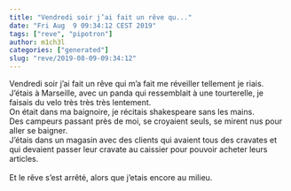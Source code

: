 ```yaml
---
title: "Vendredi soir j’ai fait un rêve qu..."
date: "Fri Aug  9 09:34:12 CEST 2019"
tags: ["reve", "pipotron"]
author: m1ch3l
categories: ["generated"]
slug: "reve/2019-08-09-09:34:12"
---
```


Vendredi soir j’ai fait un rêve qui m’a fait me réveiller tellement je riais.<br>
J’étais à Marseille, avec un panda qui ressemblait à une tourterelle, je faisais du velo très très très lentement.<br>
On était dans ma baignoire, je récitais shakespeare sans les mains.<br>
Des campeurs passant près de moi, se croyaient seuls, se mirent nus pour aller se baigner.<br>
J’étais dans un magasin avec des clients qui avaient tous des cravates et qui devaient passer leur cravate au caissier pour pouvoir acheter leurs articles.<br>
<br>
Et le rêve s’est arrêté, alors que j’etais encore au milieu.<br>
<br>
